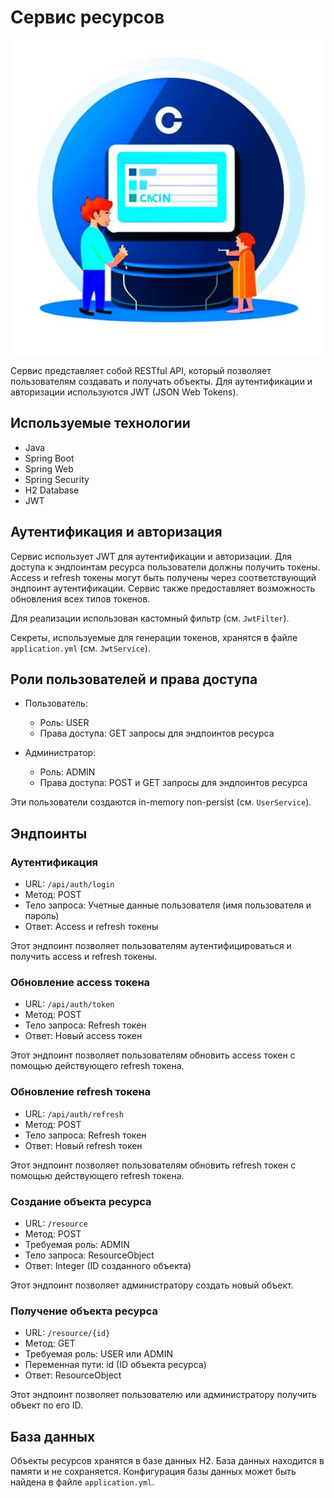 # Сервис ресурсов

<div style="text-align: center;">
  <img src="docs/logo.jpg" alt="Логотип проекта">
</div>

Сервис представляет собой RESTful API, который позволяет пользователям создавать и получать объекты. 
Для аутентификации и авторизации используются JWT (JSON Web Tokens).

## Используемые технологии

- Java
- Spring Boot
- Spring Web
- Spring Security
- H2 Database
- JWT

## Аутентификация и авторизация

Сервис использует JWT для аутентификации и авторизации. Для доступа к эндпоинтам ресурса пользователи 
должны получить токены. Access и refresh токены могут быть получены через соответствующий 
эндпоинт аутентификации. Сервис также предоставляет возможность обновления всех типов токенов.

Для реализации использован кастомный фильтр (см. `JwtFilter`).

Секреты, используемые для генерации токенов, хранятся в файле `application.yml` (см. `JwtService`).

## Роли пользователей и права доступа

- Пользователь:
    - Роль: USER
    - Права доступа: GET запросы для эндпоинтов ресурса

- Администратор:
    - Роль: ADMIN
    - Права доступа: POST и GET запросы для эндпоинтов ресурса

Эти пользователи создаются in-memory non-persist (см. `UserService`).

## Эндпоинты

### Аутентификация

- URL: `/api/auth/login`
- Метод: POST
- Тело запроса: Учетные данные пользователя (имя пользователя и пароль)
- Ответ: Access и refresh токены

Этот эндпоинт позволяет пользователям аутентифицироваться и получить access и refresh токены.

### Обновление access токена

- URL: `/api/auth/token`
- Метод: POST
- Тело запроса: Refresh токен
- Ответ: Новый access токен

Этот эндпоинт позволяет пользователям обновить access токен с помощью действующего refresh токена.

### Обновление refresh токена

- URL: `/api/auth/refresh`
- Метод: POST
- Тело запроса: Refresh токен
- Ответ: Новый refresh токен

Этот эндпоинт позволяет пользователям обновить refresh токен с помощью действующего refresh токена.

### Создание объекта ресурса

- URL: `/resource`
- Метод: POST
- Требуемая роль: ADMIN
- Тело запроса: ResourceObject
- Ответ: Integer (ID созданного объекта)

Этот эндпоинт позволяет администратору создать новый объект.

### Получение объекта ресурса

- URL: `/resource/{id}`
- Метод: GET
- Требуемая роль: USER или ADMIN
- Переменная пути: id (ID объекта ресурса)
- Ответ: ResourceObject

Этот эндпоинт позволяет пользователю или администратору получить объект по его ID.

## База данных

Объекты ресурсов хранятся в базе данных H2. База данных находится в памяти и не сохраняется. 
Конфигурация базы данных может быть найдена в файле `application.yml`.